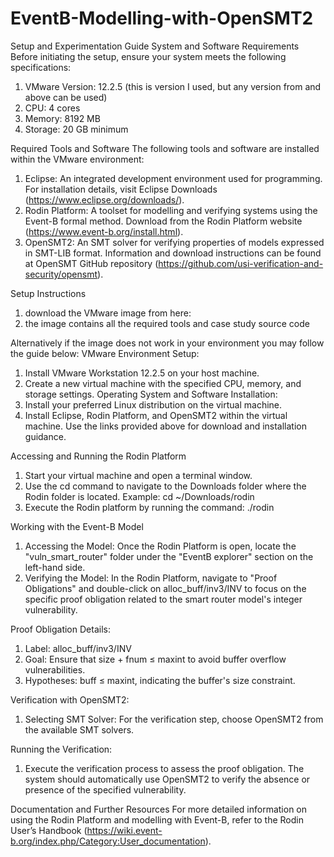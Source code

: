 # EventB-Modelling-with-OpenSMT2

Setup and Experimentation Guide
System and Software Requirements
Before initiating the setup, ensure your system meets the following specifications:
1. VMware Version: 12.2.5 (this is version I used, but any version from and above can be used)
2. CPU: 4 cores
3. Memory: 8192 MB
4. Storage: 20 GB minimum

Required Tools and Software
The following tools and software are installed within the VMware environment:
1. Eclipse: An integrated development environment used for programming. For installation details, visit Eclipse Downloads (https://www.eclipse.org/downloads/).
2. Rodin Platform: A toolset for modelling and verifying systems using the Event-B formal method. Download from the Rodin Platform website (https://www.event-b.org/install.html).
3. OpenSMT2: An SMT solver for verifying properties of models expressed in SMT-LIB format. Information and download instructions can be found at OpenSMT GitHub repository (https://github.com/usi-verification-and-security/opensmt).

Setup Instructions
1. download the VMware image from here:
2. the image contains all the required tools and case study source code
   
Alternatively if the image does not work in your environment you may follow the guide below:
VMware Environment Setup:
1. Install VMware Workstation 12.2.5 on your host machine.
2. Create a new virtual machine with the specified CPU, memory, and storage settings.
Operating System and Software Installation:
1. Install your preferred Linux distribution on the virtual machine.
2. Install Eclipse, Rodin Platform, and OpenSMT2 within the virtual machine. Use the links provided above for download and installation guidance.

Accessing and Running the Rodin Platform
1. Start your virtual machine and open a terminal window.
2.  Use the cd command to navigate to the Downloads folder where the Rodin folder is located. Example: cd ~/Downloads/rodin
3.  Execute the Rodin platform by running the command: ./rodin 



Working with the Event-B Model
1. Accessing the Model:
Once the Rodin Platform is open, locate the "vuln_smart_router" folder under the "EventB explorer" section on the left-hand side.
2. Verifying the Model:
In the Rodin Platform, navigate to "Proof Obligations" and double-click on alloc_buff/inv3/INV to focus on the specific proof obligation related to the smart router model's integer vulnerability.

Proof Obligation Details:
1. Label: alloc_buff/inv3/INV
2. Goal: Ensure that size + fnum ≤ maxint to avoid buffer overflow vulnerabilities.
3. Hypotheses: buff ≤ maxint, indicating the buffer's size constraint.

Verification with OpenSMT2:
1. Selecting SMT Solver:
For the verification step, choose OpenSMT2 from the available SMT solvers. 


Running the Verification:
1. Execute the verification process to assess the proof obligation. The system should automatically use OpenSMT2 to verify the absence or presence of the specified vulnerability.

Documentation and Further Resources
For more detailed information on using the Rodin Platform and modelling with Event-B, refer to the Rodin User’s Handbook (https://wiki.event-b.org/index.php/Category:User_documentation).


